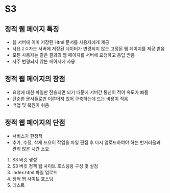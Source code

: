 # S3

## 정적 웹 페이지 특징
- 웹 서버에 이미 저장된 Html 문서를 사용자에게 제공
- 사요ㅕㅇ자는 서버에 저장된 데이터가 변경되지 않는 고정된 웹 페이지를 제공 받음
- 모든 사용자는 같은 결과의 웹 페이지를 서버에 요청하고 응답 받음
- 자주 변경되지 않는 페이지에 사용

## 정적 웹 페이지의 장점
- 요청에 대한 파일만 전송되면 되기 때문에 서버간 통신이 적어 속도가 빠름
- 단순한 문서들로만 이루어져 있어 구축하는데 드는 비용이 적음
- 백업 및 복원이 쉬움

## 정적 웹 페이지의 단점
- 서비스가 한정적
- 추가, 수정, 삭제 드으이 작업을 파일 편집 후 다시 업로드하여야 하는 번거러움과 관리 많은 시간 소요

1. S3 버킷 생성
2. S3 버킷 정책 웹 사이트 호스팅용 구성 및 설정
3. index.html 파일 업로드
4. 정적 웹 사이트 호스팅
5. 테스트
